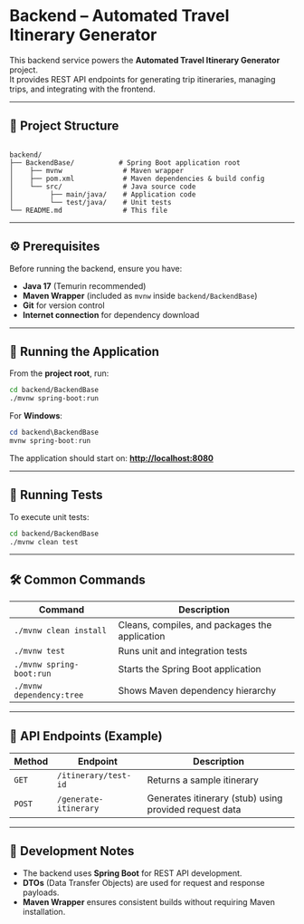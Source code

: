 # Backend – Automated Travel Itinerary Generator

This backend service powers the **Automated Travel Itinerary Generator** project.  
It provides REST API endpoints for generating trip itineraries, managing trips, and integrating with the frontend.

---

## 📂 Project Structure

```

backend/
├── BackendBase/           # Spring Boot application root
│    ├── mvnw               # Maven wrapper
│    ├── pom.xml            # Maven dependencies & build config
│    └── src/               # Java source code
│         ├── main/java/    # Application code
│         └── test/java/    # Unit tests
└── README.md               # This file

````

---

## ⚙️ Prerequisites

Before running the backend, ensure you have:

- **Java 17** (Temurin recommended)
- **Maven Wrapper** (included as `mvnw` inside `backend/BackendBase`)
- **Git** for version control
- **Internet connection** for dependency download

---

## 🚀 Running the Application

From the **project root**, run:

```bash
cd backend/BackendBase
./mvnw spring-boot:run
````

For **Windows**:

```powershell
cd backend\BackendBase
mvnw spring-boot:run
```

The application should start on:
**[http://localhost:8080](http://localhost:8080)**

---

## 🧪 Running Tests

To execute unit tests:

```bash
cd backend/BackendBase
./mvnw clean test
```

---

## 🛠 Common Commands

| Command                  | Description                                    |
| ------------------------ | ---------------------------------------------- |
| `./mvnw clean install`   | Cleans, compiles, and packages the application |
| `./mvnw test`            | Runs unit and integration tests                |
| `./mvnw spring-boot:run` | Starts the Spring Boot application             |
| `./mvnw dependency:tree` | Shows Maven dependency hierarchy               |

---

## 📡 API Endpoints (Example)

| Method | Endpoint              | Description                                            |
| ------ | --------------------- | ------------------------------------------------------ |
| `GET`  | `/itinerary/test-id`  | Returns a sample itinerary                             |
| `POST` | `/generate-itinerary` | Generates itinerary (stub) using provided request data |

---

## 📝 Development Notes

* The backend uses **Spring Boot** for REST API development.
* **DTOs** (Data Transfer Objects) are used for request and response payloads.
* **Maven Wrapper** ensures consistent builds without requiring Maven installation.

